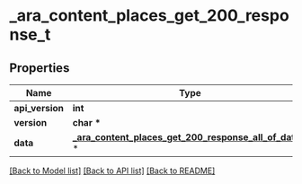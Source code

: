 # _ara_content_places_get_200_response_t

## Properties
Name | Type | Description | Notes
------------ | ------------- | ------------- | -------------
**api_version** | **int** |  | [optional] 
**version** | **char \*** |  | [optional] 
**data** | [**_ara_content_places_get_200_response_all_of_data_t**](_ara_content_places_get_200_response_all_of_data.md) \* |  | [optional] 

[[Back to Model list]](../README.md#documentation-for-models) [[Back to API list]](../README.md#documentation-for-api-endpoints) [[Back to README]](../README.md)


